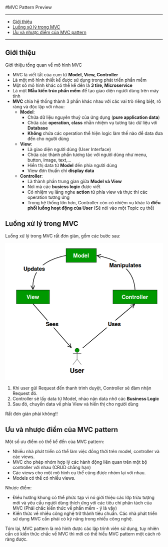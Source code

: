 #MVC Pattern Preview

---
- [Giới thiệu](#giới-thiệu)
- [Luồng xử lý trong MVC](#luồng-xử-lý-trong-mvc)
- [Ưu và nhược điểm của MVC pattern](#ưu-và-nhược-điểm-của-mvc-pattern)
---
## Giới thiệu

Giới thiệu tổng quan về mô hình MVC

- MVC là viết tắt của cụm từ **Model, View, Controller**
- Là một mô hình thiết kế được sử dụng trong phát triển phần mềm
- Một số mô hình khác có thể kể đến là **3 tire, Microservice**
- Là một **Mẫu kiến trúc phần mềm** để tạo giao diện người dùng trên máy tính
- **MVC** chia hệ thống thành 3 phần khác nhau với các vai trò riêng biệt, rõ ràng và độc lập với nhau:
  - **Model**:
    - Chứa dữ liệu nguyên thuỷ của ứng dụng (**pure application data**)
    - Chứa các **operation, class** nhằn nhiệm vụ tương tác dữ liệu với **Database**
    - **Không** chứa các operation thể hiện logic làm thế nào để data đưa đến cho người dùng
  - **View**:
    - Là giao diện người dùng (User Interface)
    - Chứa các thành phần tương tác với người dùng như menu, button, image, text,...
    - Hiển thị data từ **Model** đến phía người dùng
    - View đơn thuần chỉ **display data**
  - **Controller**:
    - Là thành phần trung gian giữa **Model và View**
    - Nơi mà các **busiess logic** được viết
    - Có nhiệm vụ lắng nghe **action** từ phía view và thực thi các operation tương ứng
    - Trong hệ thống lớn hơn, Controller còn có nhiệm vụ khác là **điều phối luồng hoạt động của User** (Sẽ nói vào một Topic cụ thể)

## Luồng xử lý trong MVC

Luồng xử lý trong MVC rất đơn giản, gồm các bước sau:

![Luồng xử lý trong MVC](./images/MVC.png)

1. Khi user gửi Request đến thanh trình duyệt, Controller sẽ đảm nhận Request đó.
2. Controller sẽ lấy data từ Model, nhào nặn data nhờ các **Business Logic**
3. Sau đó, chuyển data về phía View và hiển thị cho người dùng

Rất đơn giản phải không!!

## Ưu và nhược điểm của MVC pattern

Một số ưu điểm có thể kể đến của MVC pattern:

- Nhiều nhà phát triển có thể làm việc đồng thời trên model, controller và các views.
- MVC cho phép nhóm hợp lý các hành động liên quan trên một bộ controller với nhau (CRUD chẳng hạn)
- Các views cho một mô hình cụ thể cũng được nhóm lại với nhau.
- Models có thể có nhiều views.

Nhược điểm:

- Điều hướng khung có thể phức tạp vì nó giới thiệu các lớp trừu tượng mới và yêu cầu người dùng thích ứng với các tiêu chí phân tách của MVC (Phải chắc kiến thức về phần mềm - ý là vậy)
- Kiến thức về nhiều công nghệ trở thành tiêu chuẩn. Các nhà phát triển sử dụng MVC cần phải có kỹ năng trong nhiều công nghệ.

Tóm lại, MVC pattern là mô hình được các lập trình viên sử dụng, tuy nhiên cần có kiến thức chắc về MVC thì mới có thể hiểu MVC pattern một cách rõ ràng được.
